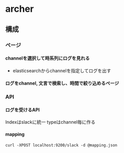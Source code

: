 # archer
## 構成
### ページ
#### channelを選択して時系列にログを見れる
* elasticsearchからchannelを指定してログを出す

#### ログをchannel, 文言で検索し、時間で絞り込めるページ

### API
#### ログを受けるAPI
Indexはslackに統一
typeはchannel毎に作る

#### mapping

```
curl -XPOST localhost:9200/slack -d @mapping.json
```


